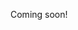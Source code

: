 Coming soon!

<!--

- digiorno
- pouring tequila into my face
- won kok
  - "hey luigi"
  - his dad's alcoholism

-->
